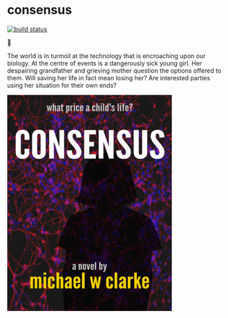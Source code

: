 # consensus 
[![build status](https://gitlab.com/avastmick/consensus/badges/master/build.svg)](https://gitlab.com/avastmick/consensus/commits/master)
 
:book:

The world is in turmoil at the technology that is encroaching upon our biology. At the centre of events is a dangerously sick young girl. Her despairing grandfather and grieving mother question the options offered to them. Will saving her life in fact mean losing her? Are interested parties using her situation for their own ends?

![Consensus](images/consensus-cover-medium.jpg)
